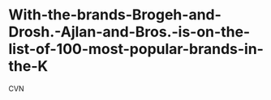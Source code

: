 # With-the-brands-Brogeh-and-Drosh.-Ajlan-and-Bros.-is-on-the-list-of-100-most-popular-brands-in-the-K
CVN
